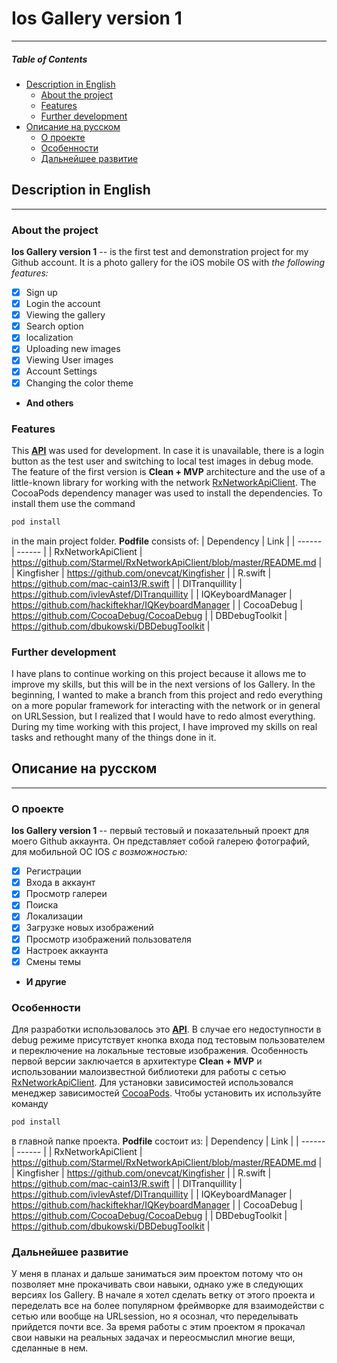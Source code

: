 # Ios Gallery version 1
-------------
##### Table of Contents
- [Description in English](#Description-in-English)
    - [About the project](#About-the-project)
    - [Features](#Features)
    - [Further development](#Further-development)
- [Описание на русском](#Описание-на-русском)
  - [О проекте](#О-проекте)
  - [Особенности](#Особенности)
  - [Дальнейшее развитие](#Дальнейшее-развитие)

## Description in English
-------------
### About the project
**Ios Gallery version 1** -- is the first test and demonstration project for my Github account. It is a photo gallery for the iOS mobile OS with *the following features:*
- [x] Sign up
- [x] Login the account
- [x] Viewing the gallery
- [x] Search option
- [x] localization
- [x] Uploading new images 
- [x] Viewing User images
- [x] Account Settings
- [x] Changing the color theme
-  **And others**
### Features
This [**API**](http://gallery.dev.webant.ru/api) was used for development. In case it is unavailable, there is a login button as the test user and switching to local test images in debug mode.
The feature of the first version is **Clean + MVP** architecture and the use of a little-known library for working with the network [RxNetworkApiClient](https://github.com/Starmel/RxNetworkApiClient).
The CocoaPods dependency manager was used to install the dependencies. To install them use the command
```ruby
pod install
```
in the main project folder.
**Podfile** consists of:
| Dependency | Link |
| ------ | ------ |
| RxNetworkApiClient | https://github.com/Starmel/RxNetworkApiClient/blob/master/README.md |
| Kingfisher | https://github.com/onevcat/Kingfisher |
| R.swift | https://github.com/mac-cain13/R.swift |
| DITranquillity | https://github.com/ivlevAstef/DITranquillity |
| IQKeyboardManager | https://github.com/hackiftekhar/IQKeyboardManager |
| CocoaDebug | https://github.com/CocoaDebug/CocoaDebug |
| DBDebugToolkit | https://github.com/dbukowski/DBDebugToolkit |
### Further development
I have plans to continue working on this project because it allows me to improve my skills, but this will be in the next versions of Ios Gallery. In the beginning, I wanted to make a branch from this project and redo everything on a more popular framework for interacting with the network or in general on URLSession, but I realized that I would have to redo almost everything. During my time working with this project, I have improved my skills on real tasks and rethought many of the things done in it.

## Описание на русском
-------------
### О проекте
**Ios Gallery version 1** -- первый тестовый и показательный проект для моего Github аккаунта. Он представляет собой галерею фотографий, для мобильной ОС IOS *с возможностью:*
- [x] Регистрации
- [x] Входа в аккаунт
- [x] Просмотр галереи
- [x] Поиска
- [x] Локализации
- [x] Загрузке новых изображений 
- [x] Просмотр изображений пользователя
- [x] Настроек аккаунта
- [x] Смены темы
-  **И другие**
### Особенности
Для разработки использовалось это [**API**](http://gallery.dev.webant.ru/api). В случае его недоступности в debug режиме присутствует кнопка входа под тестовым пользователем и переключение на локальные тестовые изображения.
Особенность первой версии заключается в архитектуре **Clean + MVP** и использовании малоизвестной библиотеки для работы с сетью [RxNetworkApiClient](https://github.com/Starmel/RxNetworkApiClient).
Для установки зависимостей использовался менеджер зависимостей [CocoaPods](https://cocoapods.org). Чтобы установить их используйте команду
```ruby
pod install
```
в главной папке проекта.
**Podfile** состоит из:
| Dependency | Link |
| ------ | ------ |
| RxNetworkApiClient | https://github.com/Starmel/RxNetworkApiClient/blob/master/README.md |
| Kingfisher | https://github.com/onevcat/Kingfisher |
| R.swift | https://github.com/mac-cain13/R.swift |
| DITranquillity | https://github.com/ivlevAstef/DITranquillity |
| IQKeyboardManager | https://github.com/hackiftekhar/IQKeyboardManager |
| CocoaDebug | https://github.com/CocoaDebug/CocoaDebug |
| DBDebugToolkit | https://github.com/dbukowski/DBDebugToolkit |
### Дальнейшее развитие
У меня в планах и дальше заниматься эим проектом потому что он позволяет мне прокачивать свои навыки, однако уже в следующих версиях Ios Gallery. В начале я хотел сделать ветку от этого проекта и переделать все на более популярном фреймворке для взаимодействи с сетью или вообще на URLsession, но я осознал, что переделывать прийдется почти все. За время работы с этим проектом я прокачал свои навыки на реальных задачах и переосмыслил многие вещи, сделанные в нем.
